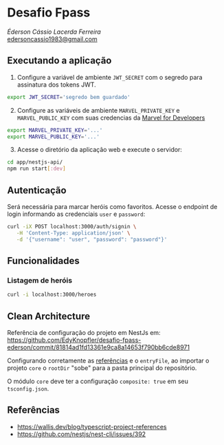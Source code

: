 # Desafio Fpass

_Éderson Cássio Lacerda Ferreira_  
edersoncassio1983@gmail.com

## Executando a aplicação

1. Configure a variável de ambiente `JWT_SECRET` com o segredo para assinatura dos tokens JWT.

```bash
export JWT_SECRET='segredo bem guardado'
```

2. Configure as variáveis de ambiente `MARVEL_PRIVATE_KEY` e `MARVEL_PUBLIC_KEY` com suas credencias da [Marvel for Developers](https://developer.marvel.com/)

```bash
export MARVEL_PRIVATE_KEY='...'
export MARVEL_PUBLIC_KEY='...'
```

3. Acesse o diretório da aplicação web e execute o servidor:

```bash
cd app/nestjs-api/
npm run start[:dev]
```

## Autenticação

Será necessária para marcar heróis como favoritos. Acesse o endpoint de login informando
as credenciais `user` e `password`:

```bash
curl -iX POST localhost:3000/auth/signin \
   -H 'Content-Type: application/json' \
   -d '{"username": "user", "password": "password"}'
```

## Funcionalidades

### Listagem de heróis

```bash
curl -i localhost:3000/heroes
```

## Clean Architecture

Referência de configuração do projeto em NestJs em:
https://github.com/EdyKnopfler/desafio-fpass-ederson/commit/81814ad1fd13361e9ca8a14653f790bb6cde8971

Configurando corretamente as [referências](https://www.typescriptlang.org/docs/handbook/project-references.html) e o `entryFile`, ao importar o projeto `core` o `rootDir` "sobe" para a pasta principal  do repositório.

O módulo `core` deve ter a configuração `composite: true` em seu `tsconfig.json`.

## Referências

* https://wallis.dev/blog/typescript-project-references
* https://github.com/nestjs/nest-cli/issues/392


